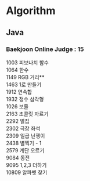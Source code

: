 # Algorithm

## Java

### Baekjoon Online Judge : 15

1003 피보나치 함수  
1064 한수   
1149 RGB 거리**    
1463 1로 만들기  
1912 연속합  
1932 정수 삼각형  
1026 보물  
2163 초콜릿 자르기   
2292 벌집  
2302 극장 좌석  
2309 일곱 난쟁이   
2438 별찍기 - 1  
2579 계단 오르기     
9084 동전  
9095 1,2,3 더하기  
10809 알파벳 찾기  
